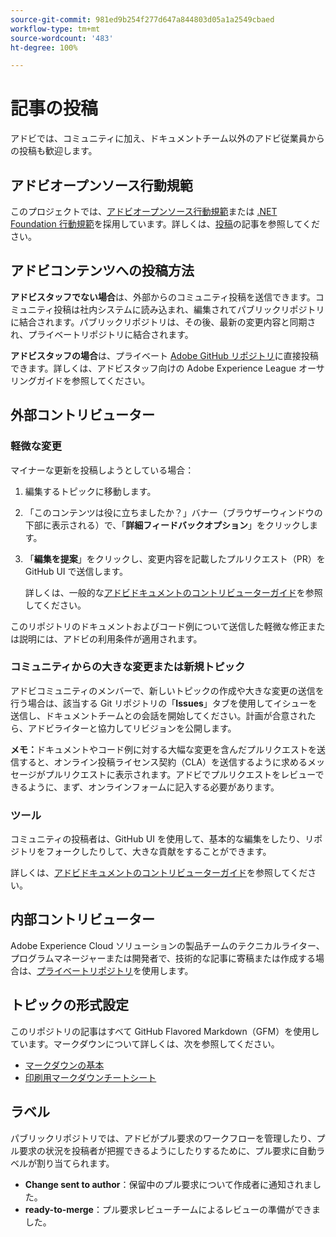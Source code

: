 ```yaml
---
source-git-commit: 981ed9b254f277d647a844803d05a1a2549cbaed
workflow-type: tm+mt
source-wordcount: '483'
ht-degree: 100%

---
```

# 記事の投稿

アドビでは、コミュニティに加え、ドキュメントチーム以外のアドビ従業員からの投稿も歓迎します。

## アドビオープンソース行動規範

このプロジェクトでは、[アドビオープンソース行動規範](code-of-conduct.md)または [.NET Foundation 行動規範](https://dotnetfoundation.org/code-of-conduct)を採用しています。詳しくは、[投稿](contributing.md)の記事を参照してください。

## アドビコンテンツへの投稿方法

**アドビスタッフでない場合**&#x200B;は、外部からのコミュニティ投稿を送信できます。コミュニティ投稿は社内システムに読み込まれ、編集されてパブリックリポジトリに結合されます。パブリックリポジトリは、その後、最新の変更内容と同期され、プライベートリポジトリに結合されます。

**アドビスタッフの場合**&#x200B;は、プライベート [Adobe GitHub リポジトリ](https://git.corp.adobe.com/AdobeDocs/)に直接投稿できます。詳しくは、アドビスタッフ向けの Adobe Experience League オーサリングガイドを参照してください。

## 外部コントリビューター

### 軽微な変更

マイナーな更新を投稿しようとしている場合：

1. 編集するトピックに移動します。
1. 「このコンテンツは役に立ちましたか？」バナー（ブラウザーウィンドウの下部に表示される）で、「**詳細フィードバックオプション**」をクリックします。
1. 「**編集を提案**」をクリックし、変更内容を記載したプルリクエスト（PR）を GitHub UI で送信します。

   詳しくは、一般的な[アドビドキュメントのコントリビューターガイド](https://experienceleague.adobe.com/docs/contributor/contributor-guide/introduction.html?lang=ja)を参照してください。

このリポジトリのドキュメントおよびコード例について送信した軽微な修正または説明には、アドビの利用条件が適用されます。

### コミュニティからの大きな変更または新規トピック

アドビコミュニティのメンバーで、新しいトピックの作成や大きな変更の送信を行う場合は、該当する Git リポジトリの「**Issues**」タブを使用してイシューを送信し、ドキュメントチームとの会話を開始してください。計画が合意されたら、アドビライターと協力してリビジョンを公開します。

**メモ：**&#x200B;ドキュメントやコード例に対する大幅な変更を含んだプルリクエストを送信すると、オンライン投稿ライセンス契約（CLA）を送信するように求めるメッセージがプルリクエストに表示されます。アドビでプルリクエストをレビューできるように、まず、オンラインフォームに記入する必要があります。

### ツール

コミュニティの投稿者は、GitHub UI を使用して、基本的な編集をしたり、リポジトリをフォークしたりして、大きな貢献をすることができます。

詳しくは、[アドビドキュメントのコントリビューターガイド](https://experienceleague.adobe.com/docs/contributor/contributor-guide/introduction.html?lang=ja)を参照してください。

## 内部コントリビューター

Adobe Experience Cloud ソリューションの製品チームのテクニカルライター、プログラムマネージャーまたは開発者で、技術的な記事に寄稿または作成する場合は、[プライベートリポジトリ](https://git.corp.adobe.com/AdobeDocs)を使用します。

## トピックの形式設定

このリポジトリの記事はすべて GitHub Flavored Markdown（GFM）を使用しています。マークダウンについて詳しくは、次を参照してください。

* [マークダウンの基本](https://help.github.com/ja/articles/getting-started-with-writing-and-formatting-on-github/)
* [印刷用マークダウンチートシート](https://guides.github.com/pdfs/markdown-cheatsheet-online.pdf)

## ラベル

パブリックリポジトリでは、アドビがプル要求のワークフローを管理したり、プル要求の状況を投稿者が把握できるようにしたりするために、プル要求に自動ラベルが割り当てられます。

* **Change sent to author**：保留中のプル要求について作成者に通知されました。
* **ready-to-merge**：プル要求レビューチームによるレビューの準備ができました。
